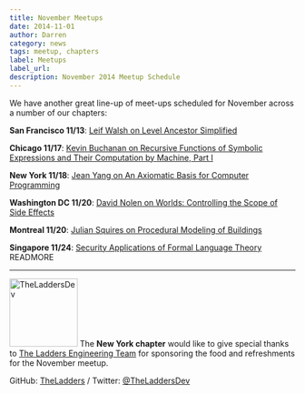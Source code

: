 ```yaml
---
title: November Meetups
date: 2014-11-01
author: Darren
category: news
tags: meetup, chapters
label: Meetups
label_url:
description: November 2014 Meetup Schedule
---
```


We have another great line-up of meet-ups scheduled for November across a number of our chapters:

**San Francisco 11/13**: [Leif Walsh on Level Ancestor Simplified](http://www.meetup.com/papers-we-love-too/events/197577972/)

**Chicago 11/17**: [Kevin Buchanan on Recursive Functions of Symbolic Expressions and Their Computation by Machine, Part I](http://www.meetup.com/Papers-We-Love-Chicago/events/214596222/)

**New York 11/18**: [Jean Yang on An Axiomatic Basis for Computer Programming](http://www.meetup.com/papers-we-love/events/214400572/)

**Washington DC 11/20**: [David Nolen on Worlds: Controlling the Scope of Side Effects](http://www.meetup.com/Papers-We-Love-DC/events/212419432/)

**Montreal 11/20**: [Julian Squires on Procedural Modeling of Buildings](http://www.meetup.com/Papers-We-Love-Montreal/events/217560332/)

**Singapore 11/24**: [Security Applications of Formal Language Theory](https://www.facebook.com/events/1487597988178170/) READMORE

---

<img class="left no-shadow" alt="TheLaddersDev" style="width: 120px" src="http://dev.theladders.com/images/skippy_lightbulb.png" /> The **New York chapter** would like to give special thanks to [The Ladders Engineering Team](http://dev.theladders.com/) for sponsoring the food and refreshments for the November meetup.

GitHub: [TheLadders](https://github.com/TheLadders) / Twitter: [@TheLaddersDev](https://twitter.com/TheLaddersDev)
